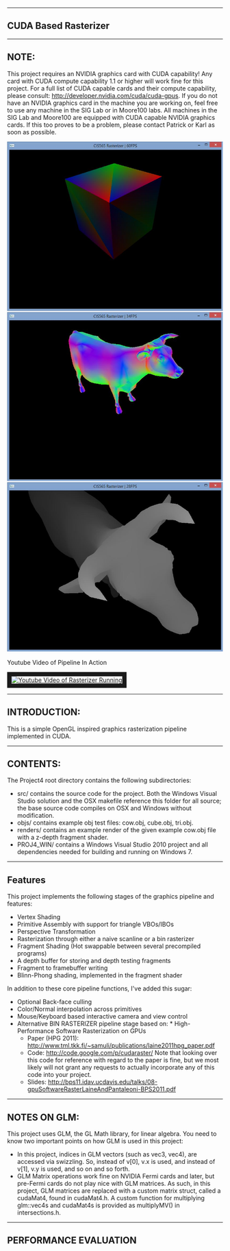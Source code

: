 -------------------------------------------------------------------------------
CUDA Based Rasterizer
-------------------------------------------------------------------------------

-------------------------------------------------------------------------------
NOTE:
-------------------------------------------------------------------------------
This project requires an NVIDIA graphics card with CUDA capability! Any card with CUDA compute capability 1.1 or higher will work fine for this project. For a full list of CUDA capable cards and their compute capability, please consult: http://developer.nvidia.com/cuda/cuda-gpus. If you do not have an NVIDIA graphics card in the machine you are working on, feel free to use any machine in the SIG Lab or in Moore100 labs. All machines in the SIG Lab and Moore100 are equipped with CUDA capable NVIDIA graphics cards. If this too proves to be a problem, please contact Patrick or Karl as soon as possible.


![Screenshot](/renders/ColorCube.JPG "Colored Cube")
![Screenshot](/renders/SmoothCowNormal.JPG "Smooth Cow")
![Screenshot](/renders/CowDepth.JPG "Cow Depth Buffer")

Youtube Video of Pipeline In Action
<dl>
<a href="http://youtu.be/fy26owMdrl4" target="_blank"><img src="http://img.youtube.com/vi/fy26owMdrl4/0.jpg" 
alt="Youtube Video of Rasterizer Running" width="640" height="480" border="10" /></a>
</dl>

-------------------------------------------------------------------------------
INTRODUCTION:
-------------------------------------------------------------------------------
This is a simple OpenGL inspired graphics rasterization pipeline implemented in CUDA.

-------------------------------------------------------------------------------
CONTENTS:
-------------------------------------------------------------------------------
The Project4 root directory contains the following subdirectories:
	
* src/ contains the source code for the project. Both the Windows Visual Studio solution and the OSX makefile reference this folder for all source; the base source code compiles on OSX and Windows without modification.
* objs/ contains example obj test files: cow.obj, cube.obj, tri.obj.
* renders/ contains an example render of the given example cow.obj file with a z-depth fragment shader. 
* PROJ4_WIN/ contains a Windows Visual Studio 2010 project and all dependencies needed for building and running on Windows 7.

-------------------------------------------------------------------------------
Features
-------------------------------------------------------------------------------
This project implements the following stages of the graphics pipeline and features:
* Vertex Shading
* Primitive Assembly with support for triangle VBOs/IBOs
* Perspective Transformation
* Rasterization through either a naive scanline or a bin rasterizer
* Fragment Shading (Hot swappable between several precompiled programs)
* A depth buffer for storing and depth testing fragments
* Fragment to framebuffer writing
* Blinn-Phong shading, implemented in the fragment shader


In addition to these core pipeline functions, I've added this sugar:
   * Optional Back-face culling
   * Color/Normal interpolation across primitives
   * Mouse/Keyboard based interactive camera and view control
   * Alternative BIN RASTERIZER pipeline stage based on:
   	* High-Performance Software Rasterization on GPUs
		* Paper (HPG 2011): http://www.tml.tkk.fi/~samuli/publications/laine2011hpg_paper.pdf
		* Code: http://code.google.com/p/cudaraster/ Note that looking over this code for reference with regard to the paper is fine, but we most likely will not grant any requests to actually incorporate any of this code into your project.
		* Slides: http://bps11.idav.ucdavis.edu/talks/08-gpuSoftwareRasterLaineAndPantaleoni-BPS2011.pdf


-------------------------------------------------------------------------------
NOTES ON GLM:
-------------------------------------------------------------------------------
This project uses GLM, the GL Math library, for linear algebra. You need to know two important points on how GLM is used in this project:

* In this project, indices in GLM vectors (such as vec3, vec4), are accessed via swizzling. So, instead of v[0], v.x is used, and instead of v[1], v.y is used, and so on and so forth.
* GLM Matrix operations work fine on NVIDIA Fermi cards and later, but pre-Fermi cards do not play nice with GLM matrices. As such, in this project, GLM matrices are replaced with a custom matrix struct, called a cudaMat4, found in cudaMat4.h. A custom function for multiplying glm::vec4s and cudaMat4s is provided as multiplyMV() in intersections.h.


-------------------------------------------------------------------------------
PERFORMANCE EVALUATION
-------------------------------------------------------------------------------


